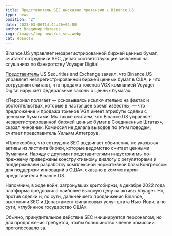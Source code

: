 ```yaml
---
title: Представитель SEC высказал претензии к Binance.US
type: news
position: "2"
date: 2023-03-06T14:44:26+02:00
author: Владимир Матвеев
img: /images/top-news/us_sec.webp
cat: Новости
---
```

Binance.US управляет  незарегистрированной биржей ценных бумаг, считают сотрудники SEC, делая соответствующие заявления на слушаниях по банкротству Voyager Digital 

[Представитель](https://www.coindesk.com/policy/2023/03/03/sec-official-says-binance-us-is-operating-unregistered-securities-exchange/) US Securities and Exchange заявил, что Binance.US управляет незарегистрированной биржей ценных бумаг в США, и что сотрудники считают, что продажа токенов VGX компанией Voyager Digital нарушает федеральные законы о ценных бумагах.

«Персонал полагает — основываясь исключительно на фактах и обстоятельствах, которые в настоящее время известны, — что предложение и продажа токенов VGX имеет атрибуты сделки с ценными бумагами. Мы также считаем, что Binance.US управляет незарегистрированной биржей ценных бумаг в Соединенных Штатах», сказал чиновник.
 Комиссия не делала выводов по этим поводам, считает представитель Уильям Аптегроув.

«Прискорбно, что сотрудник SEC выдвигает обвинения, не указывая активы из листинга биржи, которые ведомство считает ценными бумагами. Наряду с другими представителями индустрии мы по-прежнему привержены конструктивному диалогу с регуляторами и поддерживаем разработку комплексной нормативной базы Конгрессом для поддержки инноваций в США», сказано в комментарии представителя Binance.US.

Напомним, в ходе войн, затронувших критобиржи, в декабре 2022 года платформа предложила наиболее высокую цену за активы Voyager. Но, против сделки и, по сути, дальнейшего продвижения Binance, выступили SEC и Департамент финансовых услуг штата Нью-Йорк, а по сути, «глубинное государство США».

Обычно, принудительное действие SEC инициируется персоналом, но для продолжения требуется, чтобы большинство членов комиссии проголосовало за.